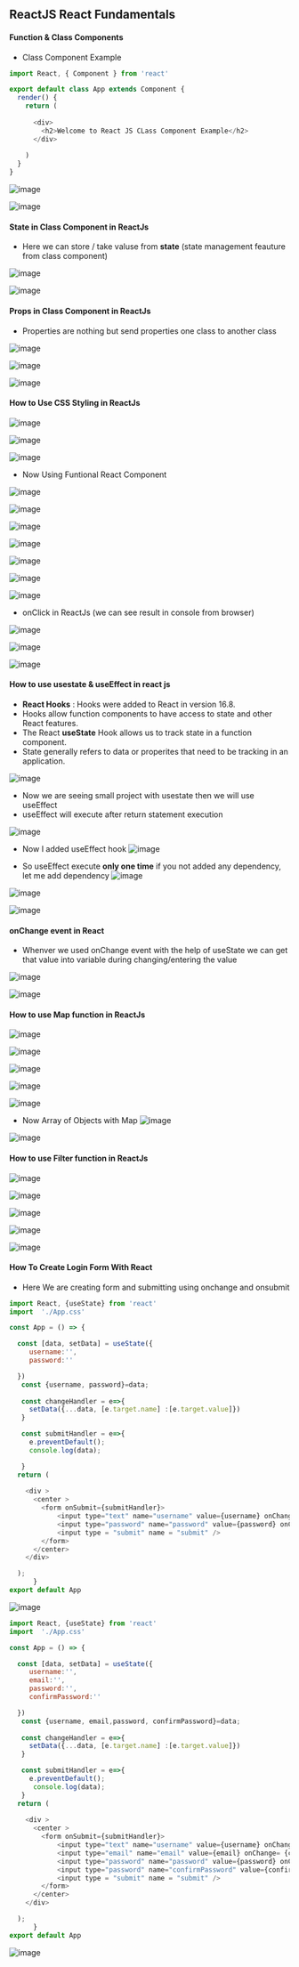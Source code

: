 ## ReactJS  React Fundamentals

#### Function & Class Components

* Class Component Example
```javaScript
import React, { Component } from 'react'

export default class App extends Component {
  render() {
    return (
     
      <div>
        <h2>Welcome to React JS CLass Component Example</h2>
      </div>
      
    )
  }
}

```

![image](https://user-images.githubusercontent.com/40323661/157407526-ee8ea422-447a-481e-98de-020b8d99099d.png)

![image](https://user-images.githubusercontent.com/40323661/157407586-c9fe5146-8f79-449d-bfd1-fb53c0315345.png)

#### State in Class Component in ReactJs 
* Here we can store / take valuse from **state**  (state management feauture from class component)

![image](https://user-images.githubusercontent.com/40323661/157408624-7820b976-7cc7-4f10-a985-fb093122d15e.png)

![image](https://user-images.githubusercontent.com/40323661/157408678-0eb98962-30b5-4fae-8577-18a36299f40b.png)

####  Props in Class Component in ReactJs 

* Properties are nothing but send properties one class to another class

![image](https://user-images.githubusercontent.com/40323661/157704637-7e70ce3e-397a-4753-9593-32c72ead39e6.png)

![image](https://user-images.githubusercontent.com/40323661/157704776-5c54f9c4-c186-4bd1-92be-ad2678b115a5.png)

![image](https://user-images.githubusercontent.com/40323661/157704867-94e68216-38b8-40a1-bb7f-61042933c8b2.png)

#### How to Use CSS Styling in ReactJs 

![image](https://user-images.githubusercontent.com/40323661/157709270-1eee33d5-d3d8-4217-8b63-2464f8e8db81.png)

![image](https://user-images.githubusercontent.com/40323661/157709524-bf0136f6-ccf9-4f1b-b104-8b908b5cf434.png)


![image](https://user-images.githubusercontent.com/40323661/157709446-3f7d95d4-e2e0-4ae4-ae3b-9a2837a7a6d6.png)


* Now Using Funtional React Component 

![image](https://user-images.githubusercontent.com/40323661/157409159-0000d803-3e0b-4f60-96f9-bd15f4ac948c.png)

![image](https://user-images.githubusercontent.com/40323661/157409202-b2579cf2-7fb9-42e7-a3d7-509cbed3ea8c.png)

![image](https://user-images.githubusercontent.com/40323661/157411707-d7c76098-9460-45bf-b5bb-02bda34d0424.png)

![image](https://user-images.githubusercontent.com/40323661/157414585-2364940c-f150-4574-aab5-44d900de066e.png)

![image](https://user-images.githubusercontent.com/40323661/157414710-5c6ebf24-a61d-4a89-8557-852e9c6ef712.png)

![image](https://user-images.githubusercontent.com/40323661/157412974-4609ce59-780c-43a4-bfce-9347e3419571.png)

![image](https://user-images.githubusercontent.com/40323661/157413017-d7f627d9-8f2c-4e77-a986-dd28b34f1e99.png)

* onClick in ReactJs   (we can see result in console from browser)

![image](https://user-images.githubusercontent.com/40323661/157712767-9aec9527-949e-4d42-9d6f-23ad527fac1b.png)

![image](https://user-images.githubusercontent.com/40323661/157713640-54ca854b-606f-4cfd-a03b-d3bdaac885d2.png)

![image](https://user-images.githubusercontent.com/40323661/157713690-09bccd67-d295-4151-bbb6-51877bc2b1e4.png)

#### How to use usestate & useEffect in react js

* **React Hooks**  : Hooks were added to React in version 16.8.
* Hooks allow function components to have access to state and other React features.
* The React **useState** Hook allows us to track state in a function component.
* State generally refers to data or properites that need to be tracking in an application.

![image](https://user-images.githubusercontent.com/40323661/158053942-3d6dbdd3-3a28-48f5-8fb9-d4f13d2c0bfc.png)

* Now we are seeing small project with usestate  then we will use useEffect 
* useEffect will execute after return statement execution

![image](https://user-images.githubusercontent.com/40323661/158054357-d695d870-a50d-4137-84b9-c9f0cb7a554c.png)

* Now I added useEffect hook
![image](https://user-images.githubusercontent.com/40323661/158054592-efbbfc8b-19bc-444d-8c75-05b6807e9da0.png)

*  So useEffect execute **only one time** if you not added any dependency,  let me add dependency
![image](https://user-images.githubusercontent.com/40323661/158054689-9ed11078-8582-4c3d-8be3-e91043182c20.png)

![image](https://user-images.githubusercontent.com/40323661/158054701-2d7b549f-d41e-4686-aff6-0d6b1ca9d559.png)

![image](https://user-images.githubusercontent.com/40323661/158054792-73119ac8-f6bf-492d-ad1c-5b844e4944f7.png)

#### onChange event in React

* Whenver we used onChange event with the help of useState we can get that value into variable during changing/entering the value

![image](https://user-images.githubusercontent.com/40323661/158055497-ccba244d-bb64-49a3-8b42-24c475a3d705.png)

![image](https://user-images.githubusercontent.com/40323661/158055502-3b6f1008-942c-43d8-b481-bc7db3fa234a.png)

#### How to use Map function in ReactJs 

![image](https://user-images.githubusercontent.com/40323661/158055905-6ea84b6d-e0ae-43ef-b369-d18754726372.png)

![image](https://user-images.githubusercontent.com/40323661/158056206-d94fbecc-f712-4cce-b5e1-5c87e82a3f61.png)

![image](https://user-images.githubusercontent.com/40323661/158056217-eb42b36e-4d1d-4841-87f6-7487d2b320b1.png)

![image](https://user-images.githubusercontent.com/40323661/158056258-908a9e59-38a8-448a-bd6c-cba80652d917.png)

![image](https://user-images.githubusercontent.com/40323661/158056265-6ebb33ea-c80d-4c0f-88d9-910d42c962f0.png)

* Now Array of Objects with Map
![image](https://user-images.githubusercontent.com/40323661/158056532-9c24dd84-3433-45bf-b6c1-27ad96e390bf.png)

![image](https://user-images.githubusercontent.com/40323661/158056542-8b36860c-e313-4725-976c-6e36381954a5.png)

#### How to use Filter function in ReactJs

![image](https://user-images.githubusercontent.com/40323661/158056563-0e7dc008-55bd-4267-bba6-916637f661e3.png)

![image](https://user-images.githubusercontent.com/40323661/158056790-780efe73-b9d5-4176-aac2-e41c0a5c819d.png)

![image](https://user-images.githubusercontent.com/40323661/158056806-6eabdf5a-2d64-4668-a7a4-d20d168add8a.png)

![image](https://user-images.githubusercontent.com/40323661/158056845-2de9b288-a49a-4e0a-b1dc-474f2ce6b34c.png)

![image](https://user-images.githubusercontent.com/40323661/158056854-37ef78de-62d3-4951-a21c-9c6b61091449.png)

#### How To Create Login Form With React 

* Here We are creating form and submitting using onchange and onsubmit 

```JavaScript
import React, {useState} from 'react'
import  './App.css'

const App = () => {

  const [data, setData] = useState({
     username:'',
     password:''

  })
   const {username, password}=data;
   
   const changeHandler = e=>{
     setData({...data, [e.target.name] :[e.target.value]})
   }

   const submitHandler = e=>{
     e.preventDefault();
     console.log(data);

   } 
  return (
   
    <div >
      <center >
        <form onSubmit={submitHandler}>
            <input type="text" name="username" value={username} onChange= {changeHandler}/><br/>
            <input type="password" name="password" value={password} onChange= {changeHandler}/><br/>
            <input type = "submit" name = "submit" />
        </form>
      </center>
    </div>

  );
      }
export default App
```
![image](https://user-images.githubusercontent.com/40323661/158058503-93257d6c-949b-4ae0-a4cf-75107fc8e78f.png)


```JavaScript
import React, {useState} from 'react'
import  './App.css'

const App = () => {

  const [data, setData] = useState({
     username:'',
     email:'',
     password:'',
     confirmPassword:''

  })
   const {username, email,password, confirmPassword}=data;
   
   const changeHandler = e=>{
     setData({...data, [e.target.name] :[e.target.value]})
   }

   const submitHandler = e=>{
     e.preventDefault();
      console.log(data);
   } 
  return (
   
    <div >
      <center >
        <form onSubmit={submitHandler}>
            <input type="text" name="username" value={username} onChange= {changeHandler}/><br/>
            <input type="email" name="email" value={email} onChange= {changeHandler}/><br/>
            <input type="password" name="password" value={password} onChange= {changeHandler}/><br/>
            <input type="password" name="confirmPassword" value={confirmPassword} onChange= {changeHandler}/><br/>
            <input type = "submit" name = "submit" />
        </form>
      </center>
    </div>

  );
      }
export default App

```
![image](https://user-images.githubusercontent.com/40323661/158059245-a350773f-f218-46a9-8bee-12e31078b424.png)


